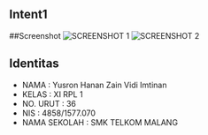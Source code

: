 ## Intent1

##Screenshot
![SCREENSHOT 1]()
![SCREENSHOT 2]()

## Identitas
- NAMA : Yusron Hanan Zain Vidi Imtinan
- KELAS : XI RPL 1
- NO. URUT : 36
- NIS : 4858/1577.070
- NAMA SEKOLAH : SMK TELKOM MALANG
